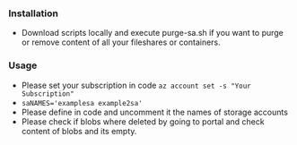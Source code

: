 ### Installation

- Download scripts locally and execute  purge-sa.sh if you want to purge or remove content of all your fileshares or containers.


### Usage
- Please set your subscription in code ```az account set -s "Your Subscription" ```
- ```saNAMES='examplesa example2sa'```
- Please define in code and uncomment it the names of storage accounts
- Please check if blobs where deleted by going to portal and check content of blobs and its empty.
